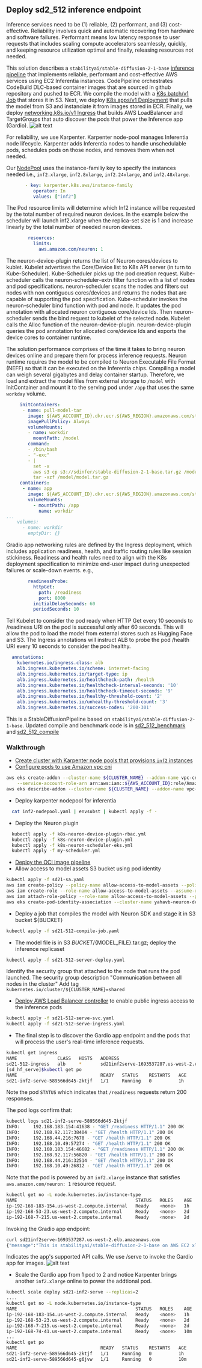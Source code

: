 ## Deploy sd2_512 inference endpoint

Inference services need to be (1) reliable, (2) performant, and (3) cost-effective. Reliability involves quick and automatic recovering from hardware and software failures. Performant means low latency response to user requests that includes scaling compute accelerators seamlessly, quickly, and keeping resource utilization optimal and finally, releasing resources not needed.  

This solution describes a `stabilityai/stable-diffusion-2-1-base` [inference pipeline](oci-image-build) that implements reliable, performant and cost-effective AWS services using EC2 Inferentia instances. CodePipeline orchestrates CodeBuild DLC-based container images that are sourced in github repository and pushed to ECR. We compile the model with a [K8s batch/v1 Job](sd21-512-compile-job.yaml) that stores it in S3. Next, we deploy [K8s apps/v1 Deployment](sd21-512-serve-deploy.yaml) that pulls the model from S3 and instanciate it from images stored in ECR. Finally, we deploy [networking.k8s.io/v1 Ingress](sd21-512-serve-ingress.yaml) that builds AWS LoadBalancer and TargetGroups that auto discover the pods that power the Inference app (Gardio). 
![alt text](./sdhfserve.png)

For reliability, we use Karpenter. Karpenter node-pool manages Inferentia node lifecycle. Karpenter adds Inferentia nodes to handle unschedulable pods, schedules pods on those nodes, and removes them when not needed. 

Our [NodePool](inf2-nodepool.yaml) uses the instance-familiy key to specify the instances needed i.e., `inf2.xlarge`, `inf2.8xlarge`, `inf2.24xlarge`, and `inf2.48xlarge`. 

```yaml
       - key: karpenter.k8s.aws/instance-family
          operator: In
          values: ["inf2"]
```

The Pod resource limits will determine which Inf2 instance will be requested by the total number of required neuron devices. In the example below the scheduler will launch inf2.xlarge when the replica-set size is 1 and increase linearly by the total number of needed neuron devices. 

```yaml
        resources:
          limits:
            aws.amazon.com/neuron: 1
```

The neuron-device-plugin returns the list of Neuron cores/devices to kublet. Kubelet advertises the Core/Device list to K8s API server (in turn to Kube-Scheduler). Kube-Scheduler picks up the pod creation request. Kube-scheduler calls the neuron-scheduler-extn filter function with a list of nodes and pod specifications. neuron-scheduler scans the nodes and filters out nodes with non contiguous cores/devices and returns the nodes that are capable of supporting the pod specification. Kube-scheduler invokes the neuron-scheduler bind function with pod and node. It updates the pod annotation with allocated neuron contiguous core/device Ids. Then neuron-scheduler sends the bind request to kubelet of the selected node. Kubelet calls the Alloc function of the neuron-device-plugin. neuron-device-plugin queries the pod annotation for allocated core/device Ids and exports the device cores to container runtime. 

The solution performance comprises of the time it takes to bring neuron devices online and prepare them for process inference requests. Neuron runtime requires the model to be compiled to Neuron Executable File Format (NEFF) so that it can be executed on the Inferentia chips. Compiling a model can weigh several gigabytes and delay container startup. Therefore, we load and extract the model files from external storage to `/model` with InitContainer and mount it to the serving pod under `/app` that uses the same `workday` volume.

```yaml
     initContainers:
      - name: pull-model-tar
        image: ${AWS_ACCOUNT_ID}.dkr.ecr.${AWS_REGION}.amazonaws.com/stablediffusion:amd64-neuron-assets
        imagePullPolicy: Always
        volumeMounts:
        - name: workdir
          mountPath: /model
        command:
        - /bin/bash
        - "-exc"
        - |
          set -x
          aws s3 cp s3://sdinfer/stable-diffusion-2-1-base.tar.gz /model/model.tar.gz
          tar -xzf /model/model.tar.gz
     containers:
      - name: app
        image: ${AWS_ACCOUNT_ID}.dkr.ecr.${AWS_REGION}.amazonaws.com/stablediffusion:amd64-neuron
        volumeMounts:
          - mountPath: /app
            name: workdir
...
    volumes:
      - name: workdir
        emptyDir: {}
```

Gradio app networking rules are defined by the Ingress deployment, which includes application readiness, health, and traffic routing rules like session stickiness. Readiness and health rules need to align with the K8s deployment specification to minimize end-user impact during unexpected failures or scale-down events. e.g., 

```yaml
        readinessProbe:
          httpGet:
            path: /readiness
            port: 8000
          initialDelaySeconds: 60
          periodSeconds: 10
```

Tell Kubelet to consider the pod ready when HTTP Get every 10 seconds to /readiness URI on the pod is successful only after 60 seconds. This will allow the pod to load the model from external stores such as Hugging Face and S3. The Ingress annotations will instruct ALB to probe the pod /health URI every 10 seconds to consider the pod healthy.  

```yaml
  annotations:
    kubernetes.io/ingress.class: alb
    alb.ingress.kubernetes.io/scheme: internet-facing
    alb.ingress.kubernetes.io/target-type: ip
    alb.ingress.kubernetes.io/healthcheck-path: /health
    alb.ingress.kubernetes.io/healthcheck-interval-seconds: '10'
    alb.ingress.kubernetes.io/healthcheck-timeout-seconds: '9'
    alb.ingress.kubernetes.io/healthy-threshold-count: '2'
    alb.ingress.kubernetes.io/unhealthy-threshold-count: '3'
    alb.ingress.kubernetes.io/success-codes: '200-301'
```

This is a StableDiffusionPipeline based on `stabilityai/stable-diffusion-2-1-base`. Updated compile and benchmark code is in [sd2_512_benchmark](https://github.com/aws-neuron/aws-neuron-sdk/blob/master/src/benchmark/pytorch/sd2_512_benchmark.py) and [sd2_512_compile](https://github.com/aws-neuron/aws-neuron-sdk/blob/master/src/benchmark/pytorch/sd2_512_compile.py)

### Walkthrough
* [Create cluster with Karpenter node pools that provisions `inf2` instances](https://karpenter.sh/docs/getting-started/getting-started-with-karpenter/)
* [Configure pods to use Amazon vpc cni](https://docs.aws.amazon.com/eks/latest/userguide/managing-vpc-cni.html)
```bash
aws eks create-addon --cluster-name ${CLUSTER_NAME} --addon-name vpc-cni --addon-version v1.16.2-eksbuild.1 \
    --service-account-role-arn arn:aws:iam::${AWS_ACCOUNT_ID}:role/AmazonEKSVPCCNIRole
aws eks describe-addon --cluster-name ${CLUSTER_NAME} --addon-name vpc-cni --query addon.addonVersion --output text
```
*  Deploy karpenter nodepool for inferentia
```bash
  cat inf2-nodepool.yaml | envsubst | kubectl apply -f -  
```
* Deploy the Neuron plugin 
```bash
  kubectl apply -f k8s-neuron-device-plugin-rbac.yml
  kubectl apply -f k8s-neuron-device-plugin.yml
  kubectl apply -f k8s-neuron-scheduler-eks.yml
  kubectl apply -f my-scheduler.yml 
```
* [Deploy the OCI image pipeline](./oci-image-build)
* Allow access to model assets S3 bucket using pod identity
```bash
kubectl apply -f sd21-sa.yaml
aws iam create-policy --policy-name allow-access-to-model-assets --policy-document file://allow-access-to-model-assets.json
aws iam create-role --role-name allow-access-to-model-assets --assume-role-policy-document file://trust-relationship.json --description "allow-access-to-model-assets"
aws iam attach-role-policy --role-name allow-access-to-model-assets --policy-arn=arn:aws:iam::${AWS_ACCOUNT_ID}:policy/allow-access-to-model-assets
aws eks create-pod-identity-association --cluster-name yahavb-neuron-demo --role-arn arn:aws:iam::${AWS_ACCOUNT_ID}:role/allow-access-to-model-assets --namespace default --service-account sd21-sa
```
* Deploy a job that compiles the model with Neuron SDK and stage it in S3 bucket ${BUCKET}
```bash
kubectl apply -f sd21-512-compile-job.yaml
```

* The model file is in S3 ${BUCKET}/${MODEL_FILE}.tar.gz; deploy the inference replicaset
```bash
kubectl apply -f sd21-512-server-deploy.yaml
```
Identify the security group that attached to the node that runs the pod launched. The security group description "Communication between all nodes in the cluster"
Add tag `kubernetes.io/cluster/${CLUSTER_NAME}=shared`

* [Deploy AWS Load Balancer controller](https://docs.aws.amazon.com/eks/latest/userguide/aws-load-balancer-controller.html) to enable public ingress access to the inference pods 
```bash
kubectl apply -f sd21-512-serve-svc.yaml
kubectl apply -f sd21-512-serve-ingress.yaml
```

* The final step is to discover the Gardio app endpoint and the pods that will process the user's real-time inference requests. 

```bash
kubectl get ingress
NAME               CLASS   HOSTS   ADDRESS                                                PORTS   AGE
sd21-512-ingress   alb     *       sd21inf2serve-1693537287.us-west-2.elb.amazonaws.com   80      1h
[sd_hf_serve]$kubectl get po
NAME                               READY   STATUS    RESTARTS   AGE
sd21-inf2-serve-589566d645-2ktjf   1/1     Running   0          1h
```

Note the pod `STATUS` which indicates that `/readiness` requests return 200 responses.

The pod logs confirm that:

```bash
kubectl logs sd21-inf2-serve-589566d645-2ktjf
INFO:     192.168.183.154:41638 - "GET /readiness HTTP/1.1" 200 OK
INFO:     192.168.92.117:38404 - "GET /health HTTP/1.1" 200 OK
INFO:     192.168.44.216:7670 - "GET /health HTTP/1.1" 200 OK
INFO:     192.168.10.49:57274 - "GET /health HTTP/1.1" 200 OK
INFO:     192.168.183.154:46682 - "GET /readiness HTTP/1.1" 200 OK
INFO:     192.168.92.117:56820 - "GET /health HTTP/1.1" 200 OK
INFO:     192.168.44.216:32514 - "GET /health HTTP/1.1" 200 OK
INFO:     192.168.10.49:26812 - "GET /health HTTP/1.1" 200 OK
```

Note that the pod is powered by an `inf2.xlarge` instance that satisfies `aws.amazon.com/neuron: 1` resource request. 
```bash
kubectl get no -L node.kubernetes.io/instance-type
NAME                                            STATUS   ROLES    AGE     VERSION               INSTANCE-TYPE
ip-192-168-183-154.us-west-2.compute.internal   Ready    <none>   1h   v1.28.5-eks-5e0fdde   inf2.xlarge
ip-192-168-53-23.us-west-2.compute.internal     Ready    <none>   2d     v1.28.5-eks-5e0fdde   m5.large
ip-192-168-7-215.us-west-2.compute.internal     Ready    <none>   2d     v1.28.5-eks-5e0fdde   m5.large
```
Invoking the Gradio app endpoint:

 ```bash
curl sd21inf2serve-1693537287.us-west-2.elb.amazonaws.com
{"message":"This is stabilityai/stable-diffusion-2-1-base on AWS EC2 xlainstance; try /load/{n_runs}, /serve, /health, or /ready"}
```

Indicates the app's supported API calls. We use /serve to invoke the Gardio app for images. 
![alt text](./sdhfserve1.png)

* Scale the Gardio app from 1 pod to 2 and notice Karpenter brings another `inf2.xlarge` online to power the addtional pod. 
```bash
kubectl scale deploy sd21-inf2-serve --replicas=2
....
kubectl get no -L node.kubernetes.io/instance-type
NAME                                            STATUS   ROLES    AGE     VERSION               INSTANCE-TYPE
ip-192-168-183-154.us-west-2.compute.internal   Ready    <none>   1h   v1.28.5-eks-5e0fdde   inf2.xlarge
ip-192-168-53-23.us-west-2.compute.internal     Ready    <none>   2d   v1.28.5-eks-5e0fdde   m5.large
ip-192-168-7-215.us-west-2.compute.internal     Ready    <none>   2d   v1.28.5-eks-5e0fdde   m5.large
ip-192-168-74-41.us-west-2.compute.internal     Ready    <none>   10m  v1.28.5-eks-5e0fdde  inf2.xlarge
...
kubectl get po
NAME                               READY   STATUS    RESTARTS   AGE
sd21-inf2-serve-589566d645-2ktjf   1/1     Running   0          1h
sd21-inf2-serve-589566d645-g6jvw   1/1     Running   0          10m
``` 
